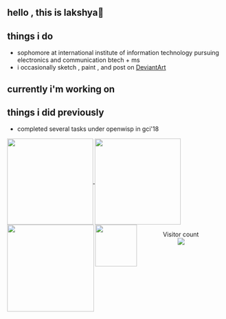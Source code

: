 ## hello , this is lakshya🎯

## things i do

* sophomore at international institute of information technology pursuing electronics and communication btech + ms
* i occasionally sketch , paint , and post on [DeviantArt](https://www.deviantart.com/sigmalaksh)


## currently i'm working on


## things i did previously
* completed several tasks under openwisp in gci'18

<a href="#">
  <img height=200 align="center" src="https://my-stats-43gk.vercel.app/api?username=lakshya0310&show_icons=true&theme=radical&hide=contribs,issues&show=discussions_answered&rank_icon=github&include_all_commits=true&card_width=150" />
</a>
<a href="#">
  <img height=200 align="center" src="https://my-stats-43gk.vercel.app/api/top-langs/?username=lakshya0310&hide=html,scss,css&langs_count=8&layout=compact&theme=radical&card_width=150" />
</a>

<img align="left" height=202 src="https://github-readme-streak-stats-git-main-davids-projects-ad77adcc.vercel.app/?user=lakshya0310&theme=radical"/>
<img align="left" height=97 src="https://github-profile-trophy.vercel.app/?username=lakshya0310&theme=radical&no-frame=true&title=Stars,Followers,Commits&column=-1"/>

<p align="center">
  Visitor count<br>
  <img src="https://profile-counter.glitch.me/_lakshya0310/count.svg" />
</p>
